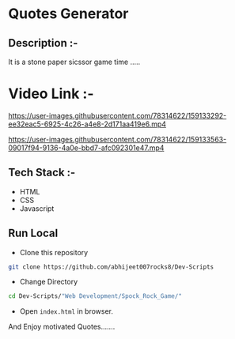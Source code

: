 # Quotes Generator

## Description :-

It is a stone paper sicssor game time .....

# Video Link :-
https://user-images.githubusercontent.com/78314622/159133292-ee32eac5-6925-4c26-a4e8-2d171aa419e6.mp4


https://user-images.githubusercontent.com/78314622/159133563-09017f94-9136-4a0e-bbd7-afc092301e47.mp4

## Tech Stack :-

- HTML
- CSS
- Javascript

## Run Local

* Clone this repository

```bash
git clone https://github.com/abhijeet007rocks8/Dev-Scripts
```

* Change Directory

```bash
cd Dev-Scripts/"Web Development/Spock_Rock_Game/"
```

* Open `index.html` in browser.



And Enjoy motivated Quotes.......
